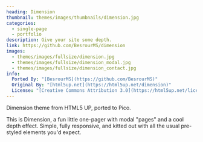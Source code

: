 ```yaml
---
heading: Dimension
thumbnail: themes/images/thumbnails/dimension.jpg
categories:
  - single-page
  - portfolio
description: Give your site some depth.
link: https://github.com/BesrourMS/dimension
images:
  - themes/images/fullsize/dimension.jpg
  - themes/images/fullsize/dimension_modal.jpg
  - themes/images/fullsize/dimension_contact.jpg
info:
  Ported By: "[BesrourMS](https://github.com/BesrourMS)"
  Original By: "[html5up.net](https://html5up.net/dimension)"
  License: "[Creative Commons Attribution 3.0](https://html5up.net/license)"
---
```


Dimension theme from HTML5 UP, ported to Pico.

This is Dimension, a fun little one-pager with modal "pages" and a cool depth effect. Simple, fully responsive, and kitted out with all the usual pre-styled elements you'd expect.
